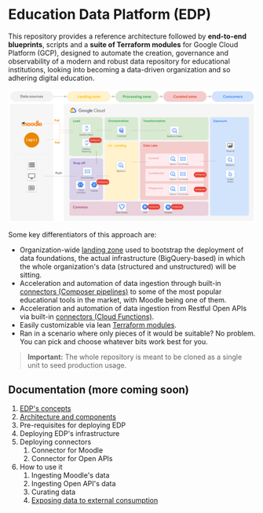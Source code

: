 # Education Data Platform (EDP)

This repository provides a reference architecture followed by **end-to-end blueprints**, scripts and a **suite of Terraform modules** for Google Cloud Platform (GCP), designed to automate the creation, governance and observability of a modern and robust data repository for educational institutions, looking into becoming a data-driven organization and so adhering digital education.

<p align="center">
    <img src="img/edp-architecture-v1.png">
</p>

Some key differentiators of this approach are:

- Organization-wide [landing zone](1-foundations/README.md) used to bootstrap the deployment of data foundations, the actual infrastructure (BigQuery-based) in which the whole organization's data (structured and unstructured) will be sitting.
- Acceleration and automation of data ingestion through built-in [connectors (Composer pipelines)](docs/edp-concepts.md) to some of the most popular educational tools in the market, with Moodle being one of them.
- Acceleration and automation of data ingestion from Restful Open APIs via built-in [connectors (Cloud Functions)](docs/edp-concepts.md).
- Easily customizable via lean [Terraform modules](modules/README.md).
- Ran in a scenario where only pieces of it would be suitable? No problem. You can pick and choose whatever bits work best for you.

> **Important:** The whole repository is meant to be cloned as a single unit to seed production usage.

## Documentation (more coming soon)

1. [EDP's concepts](docs/edp-concepts.md)
2. [Architecture and components](docs/edp-architecture.md)
3. Pre-requisites for deploying EDP
4. Deploying EDP's infrastructure
5. Deploying connectors
   1. Connector for Moodle
   2. Connector for Open APIs
6. How to use it
   1. Ingesting Moodle's data
   2. Ingesting Open API's data
   3. Curating data
   4. [Exposing data to external consumption](4-looker-dashboards/docs/moodle-students-overview.md)
